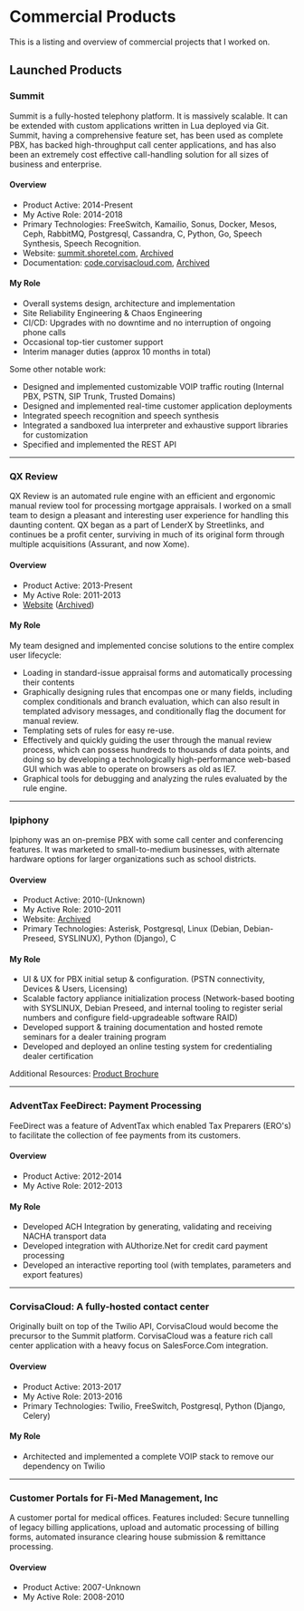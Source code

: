 # Commercial Products

This is a listing and overview of commercial projects that I worked on.

## Launched Products

### Summit

Summit is a fully-hosted telephony platform. It is massively scalable. It can be extended with custom applications written in Lua deployed via Git. Summit, having a comprehensive feature set, has been used as complete PBX, has backed high-throughput call center applications, and has also been an extremely cost effective call-handling solution for all sizes of business and enterprise.

#### Overview
 * Product Active: 2014-Present
 * My Active Role: 2014-2018
 * Primary Technologies: FreeSwitch, Kamailio, Sonus, Docker, Mesos, Ceph, RabbitMQ, Postgresql, Cassandra, C, Python, Go, Speech Synthesis, Speech Recognition.
 * Website: [summit.shoretel.com](https://summit.shoretel.com/), [Archived](http://web.archive.org/web/20180927172945/https://summit.shoretel.com/)
 * Documentation: [code.corvisacloud.com](https://code.corvisacloud.com/), [Archived](http://web.archive.org/web/20190712203009/https://code.corvisacloud.com/index.html)

#### My Role

 * Overall systems design, architecture and implementation
 * Site Reliability Engineering & Chaos Engineering
 * CI/CD: Upgrades with no downtime and no interruption of ongoing phone calls
 * Occasional top-tier customer support
 * Interim manager duties (approx 10 months in total)

Some other notable work:

 * Designed and implemented customizable VOIP traffic routing (Internal PBX, PSTN, SIP Trunk, Trusted Domains)
 * Designed and implemented real-time customer application deployments
 * Integrated speech recognition and speech synthesis
 * Integrated a sandboxed lua interpreter and exhaustive support libraries for customization
 * Specified and implemented the REST API
 
---

### QX Review

QX Review is an automated rule engine with an efficient and ergonomic manual review tool for processing mortgage appraisals. I worked on a small team to design a pleasant and interesting user experience for handling this daunting content. QX began as a part of LenderX by Streetlinks, and continues be a profit center, surviving in much of its original form through multiple acquisitions (Assurant, and now Xome).

#### Overview
 * Product Active: 2013-Present
 * My Active Role: 2011-2013
 * [Website](https://xomesolutions.com/xome-lenderx/xome-qx) ([Archived](http://web.archive.org/web/20190712200021/https://xomesolutions.com/xome-lenderx/xome-qx))

#### My Role

My team designed and implemented concise solutions to the entire complex user lifecycle:

 * Loading in standard-issue appraisal forms and automatically processing their contents
 * Graphically designing rules that encompas one or many fields, including complex conditionals and branch evaluation, which can also result in templated advisory messages, and conditionally flag the document for manual review.
 * Templating sets of rules for easy re-use.
 * Effectively and quickly guiding the user through the manual review process, which can possess hundreds to thousands of data points, and doing so by developing a technologically high-performance web-based GUI which was able to operate on browsers as old as IE7.
 * Graphical tools for debugging and analyzing the rules evaluated by the rule engine.
 
---

### Ipiphony

Ipiphony was an on-premise PBX with some call center and conferencing features. It was marketed to small-to-medium businesses, with alternate hardware options for larger organizations such as school districts.

#### Overview
 * Product Active: 2010-(Unknown)
 * My Active Role: 2010-2011
 * Website: [Archived](http://web.archive.org/web/20161219134744/http://www.ipiphony.com/about)
 * Primary Technologies: Asterisk, Postgresql, Linux (Debian, Debian-Preseed, SYSLINUX), Python (Django), C

#### My Role

 * UI & UX for PBX initial setup & configuration. (PSTN connectivity, Devices & Users, Licensing)
 * Scalable factory appliance initialization process (Network-based booting with SYSLINUX, Debian Preseed, and internal tooling to register serial numbers and configure field-upgradeable software RAID)
 * Developed support & training documentation and hosted remote seminars for a dealer training program
 * Developed and deployed an online testing system for credentialing dealer certification

Additional Resources: [Product Brochure](http://web.archive.org/web/20151024231155/http://www.mooreent.com/ipiphony/IpiphonyUserBrochure042910.pdf)

---

### AdventTax FeeDirect: Payment Processing

FeeDirect was a feature of AdventTax which enabled Tax Preparers (ERO's) to facilitate the collection of fee payments from its customers.

#### Overview
 * Product Active: 2012-2014
 * My Active Role: 2012-2013

#### My Role

 * Developed ACH Integration by generating, validating and receiving NACHA transport data
 * Developed integration with AUthorize.Net for credit card payment processing
 * Developed an interactive reporting tool (with templates, parameters and export features)
 
---

### CorvisaCloud: A fully-hosted contact center

Originally built on top of the Twilio API, CorvisaCloud would become the precursor to the Summit platform. CorvisaCloud was a feature rich call center application with a heavy focus on SalesForce.Com integration.

#### Overview

 * Product Active: 2013-2017
 * My Active Role: 2013-2016
 * Primary Technologies: Twilio, FreeSwitch, Postgresql, Python (Django, Celery)

#### My Role

 * Architected and implemented a complete VOIP stack to remove our dependency on Twilio

---

### Customer Portals for Fi-Med Management, Inc

A customer portal for medical offices. Features included: Secure tunnelling of legacy billing applications, upload and automatic processing of billing forms, automated insurance clearing house submission & remittance processing.

#### Overview

 * Product Active: 2007-Unknown
 * My Active Role: 2008-2010
